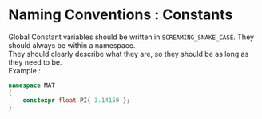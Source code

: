 # Naming Conventions : Constants

Global Constant variables should be written in `SCREAMING_SNAKE_CASE`.
They should always be within a namespace.  
They should clearly describe what they are, so they should be as long as they need to be.  
Example : 

``` cpp linenums="1"
namespace MAT
{
	constexpr float PI{ 3.14159 };
}
```